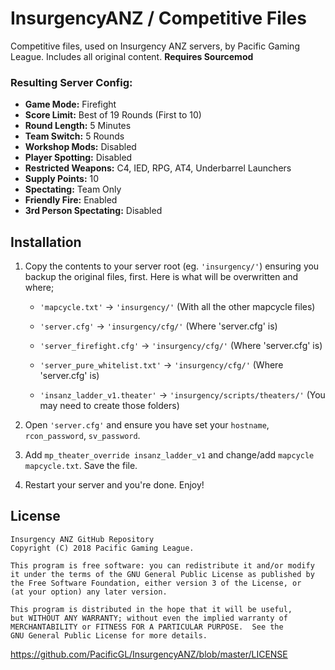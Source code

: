 # InsurgencyANZ / Competitive Files
Competitive files, used on Insurgency ANZ servers, by Pacific Gaming League. Includes all original content. **Requires Sourcemod**

### Resulting Server Config:
* **Game Mode:** Firefight
* **Score Limit:** Best of 19 Rounds (First to 10)
* **Round Length:** 5 Minutes
* **Team Switch:** 5 Rounds
* **Workshop Mods:** Disabled
* **Player Spotting:** Disabled
* **Restricted Weapons:** C4, IED, RPG, AT4, Underbarrel Launchers
* **Supply Points:** 10
* **Spectating:** Team Only
* **Friendly Fire:** Enabled
* **3rd Person Spectating:** Disabled

##  Installation
1) Copy the contents to your server root (eg. `'insurgency/'`) ensuring you backup the original files, first. Here is what will be overwritten and where;
    * `'mapcycle.txt'` -> `'insurgency/'` (With all the other mapcycle files)

    * `'server.cfg'` -> `'insurgency/cfg/'` (Where 'server.cfg' is)

    * `'server_firefight.cfg'` -> `'insurgency/cfg/'` (Where 'server.cfg' is)

    * `'server_pure_whitelist.txt'` -> `'insurgency/cfg/'` (Where 'server.cfg' is)

    * `'insanz_ladder_v1.theater'` -> `'insurgency/scripts/theaters/'` (You may need to create those folders)

2) Open `'server.cfg'` and ensure you have set your `hostname`, `rcon_password`, `sv_password`.

3) Add `mp_theater_override insanz_ladder_v1` and change/add `mapcycle mapcycle.txt`. Save the file.

4) Restart your server and you're done. Enjoy!

## License
    Insurgency ANZ GitHub Repository
    Copyright (C) 2018 Pacific Gaming League.

    This program is free software: you can redistribute it and/or modify
    it under the terms of the GNU General Public License as published by
    the Free Software Foundation, either version 3 of the License, or
    (at your option) any later version.

    This program is distributed in the hope that it will be useful,
    but WITHOUT ANY WARRANTY; without even the implied warranty of
    MERCHANTABILITY or FITNESS FOR A PARTICULAR PURPOSE.  See the
    GNU General Public License for more details.
https://github.com/PacificGL/InsurgencyANZ/blob/master/LICENSE

